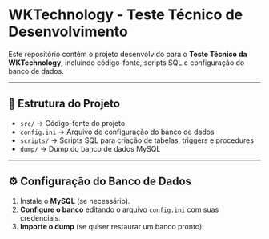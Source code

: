 # WKTechnology - Teste Técnico de Desenvolvimento

Este repositório contém o projeto desenvolvido para o **Teste Técnico da WKTechnology**, incluindo código-fonte, scripts SQL e configuração do banco de dados.

---

## 📂 Estrutura do Projeto
- `src/` → Código-fonte do projeto  
- `config.ini` → Arquivo de configuração do banco de dados  
- `scripts/` → Scripts SQL para criação de tabelas, triggers e procedures  
- `dump/` → Dump do banco de dados MySQL  

---

## ⚙️ Configuração do Banco de Dados
1. Instale o **MySQL** (se necessário).
2. **Configure o banco** editando o arquivo `config.ini` com suas credenciais.
3. **Importe o dump** (se quiser restaurar um banco pronto):
